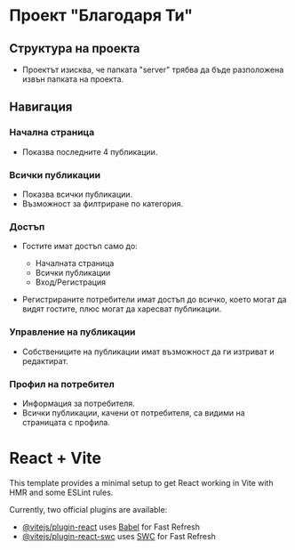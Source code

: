 # Проект "Благодаря Ти"

## Структура на проекта

- Проектът изисква, че папката "server" трябва да бъде разположена извън папката на проекта.

## Навигация

### Начална страница
- Показва последните 4 публикации.

### Всички публикации
- Показва всички публикации.
- Възможност за филтриране по категория.

### Достъп
- Гостите имат достъп само до:
  - Началната страница
  - Всички публикации
  - Вход/Регистрация

- Регистрираните потребители имат достъп до всичко, което могат да видят гостите, плюс могат да харесват публикации.

### Управление на публикации
- Собствениците на публикации имат възможност да ги изтриват и редактират.

### Профил на потребител
- Информация за потребителя.
- Всички публикации, качени от потребителя, са видими на страницата с профила.



# React + Vite

This template provides a minimal setup to get React working in Vite with HMR and some ESLint rules.

Currently, two official plugins are available:

- [@vitejs/plugin-react](https://github.com/vitejs/vite-plugin-react/blob/main/packages/plugin-react/README.md) uses [Babel](https://babeljs.io/) for Fast Refresh
- [@vitejs/plugin-react-swc](https://github.com/vitejs/vite-plugin-react-swc) uses [SWC](https://swc.rs/) for Fast Refresh
